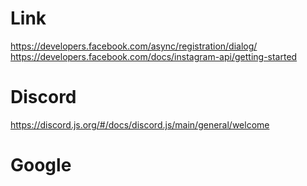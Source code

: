 # Link

https://developers.facebook.com/async/registration/dialog/
https://developers.facebook.com/docs/instagram-api/getting-started

# Discord

https://discord.js.org/#/docs/discord.js/main/general/welcome

# Google
